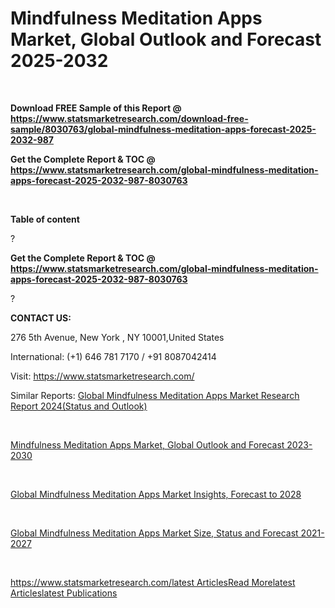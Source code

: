 <h1>Mindfulness Meditation Apps Market, Global Outlook and Forecast 2025-2032</h1><br/><p><strong>Download FREE Sample of this Report @ <a href="https://www.statsmarketresearch.com/download-free-sample/8030763/global-mindfulness-meditation-apps-forecast-2025-2032-987">https://www.statsmarketresearch.com/download-free-sample/8030763/global-mindfulness-meditation-apps-forecast-2025-2032-987</a></strong></p>
 
 
 
 <div><b>Get the Complete Report & TOC @ <a href="https://www.statsmarketresearch.com/global-mindfulness-meditation-apps-forecast-2025-2032-987-8030763">https://www.statsmarketresearch.com/global-mindfulness-meditation-apps-forecast-2025-2032-987-8030763</a></b></div>
 
 
 
 <p><br />
 
 <b>Table of content</b></p>
 
 
 
 <p>? </p>
 
 
 
 <div><b>Get the Complete Report & TOC @ <a href="https://www.statsmarketresearch.com/global-mindfulness-meditation-apps-forecast-2025-2032-987-8030763">https://www.statsmarketresearch.com/global-mindfulness-meditation-apps-forecast-2025-2032-987-8030763</a></b></div>
 
 
 
 <p>? </p>
 
 
 
 <p><b>CONTACT US:</b><br />
 
 276 5th Avenue, New York , NY 10001,United States<br />
 
 International: (+1) 646 781 7170 / +91 8087042414<br />
 
 Visit: <a href="https://www.statsmarketresearch.com/">https://www.statsmarketresearch.com/</a><br />
 
 Similar Reports: <a href="https://www.statsmarketresearch.com/global-mindfulness-meditation-apps-forecast-2025-2032-987-8030763">Global Mindfulness Meditation Apps Market Research Report 2024(Status and Outlook)</a><br />
 
 <br />
 
 <a href="https://www.statsmarketresearch.com/global-mindfulness-meditation-apps-forecast-2025-2032-987-8030763">Mindfulness Meditation Apps Market, Global Outlook and Forecast 2023-2030</a><br />
 
 <br />
 
 <a href="https://www.statsmarketresearch.com/global-mindfulness-meditation-apps-forecast-2025-2032-987-8030763">Global Mindfulness Meditation Apps Market Insights, Forecast to 2028</a><br />
 
 <br />
 
 <a href="https://www.statsmarketresearch.com/global-mindfulness-meditation-apps-forecast-2025-2032-987-8030763">Global Mindfulness Meditation Apps Market Size, Status and Forecast 2021-2027</a><br />
 
 <br />
 
 <a href="https://gyeongbokgung.com">https://www.statsmarketresearch.com/</a><a href="https://hallyeomaritime.com">latest Articles</a><a href="https://jingwansa.com">Read More</a><a href="https://nguoiviet.jp/">latest Articles</a><a href="https://www.intelmarketresearch.com/">latest Publications</a></p>